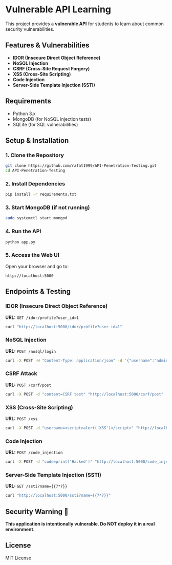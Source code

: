 # Vulnerable API Learning

This project provides a **vulnerable API** for students to learn about common security vulnerabilities.

## Features & Vulnerabilities
- **IDOR (Insecure Direct Object Reference)**
- **NoSQL Injection**
- **CSRF (Cross-Site Request Forgery)**
- **XSS (Cross-Site Scripting)**
- **Code Injection**
- **Server-Side Template Injection (SSTI)**

## Requirements
- Python 3.x
- MongoDB (for NoSQL injection tests)
- SQLite (for SQL vulnerabilities)

## Setup & Installation

### 1. Clone the Repository
```bash
git clone https://github.com/rafat1999/API-Penetration-Testing.git
cd API-Penetration-Testing
```

### 2. Install Dependencies
```bash
pip install -r requirements.txt
```

### 3. Start MongoDB (if not running)
```bash
sudo systemctl start mongod
```

### 4. Run the API
```bash
python app.py
```

### 5. Access the Web UI
Open your browser and go to:
```
http://localhost:5000
```

## Endpoints & Testing
### IDOR (Insecure Direct Object Reference)
**URL:** `GET /idor/profile?user_id=1`
```bash
curl "http://localhost:5000/idor/profile?user_id=1"
```

### NoSQL Injection
**URL:** `POST /nosql/login`
```bash
curl -X POST -H "Content-Type: application/json" -d '{"username":"admin","password":"password"}' "http://localhost:5000/nosql/login"
```

### CSRF Attack
**URL:** `POST /csrf/post`
```bash
curl -X POST -d "content=CSRF test" "http://localhost:5000/csrf/post"
```

### XSS (Cross-Site Scripting)
**URL:** `POST /xss`
```bash
curl -X POST -d "username=<script>alert('XSS')</script>" "http://localhost:5000/xss"
```

### Code Injection
**URL:** `POST /code_injection`
```bash
curl -X POST -d "code=print('Hacked')" "http://localhost:5000/code_injection"
```

### Server-Side Template Injection (SSTI)
**URL:** `GET /ssti?name={{7*7}}`
```bash
curl "http://localhost:5000/ssti?name={{7*7}}"
```

## Security Warning 🚨
**This application is intentionally vulnerable. Do NOT deploy it in a real environment.**

## License
MIT License

